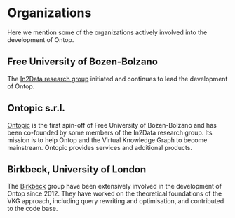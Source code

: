 # Organizations

Here we mention some of the organizations actively involved into the development of Ontop. 

## Free University of Bozen-Bolzano

The [In2Data research group](https://www.inf.unibz.it/krdb/in2data/) initiated and continues to lead the development of Ontop.

## Ontopic s.r.l.

[Ontopic](https://ontopic.biz/) is the first spin-off of Free University of Bozen-Bolzano and has been co-founded by some members of the In2Data research group.
Its mission is to help Ontop and the Virtual Knowledge Graph to become mainstream. 
Ontopic provides services and additional products.

## Birkbeck, University of London

The [Birkbeck](http://www.dcs.bbk.ac.uk/) group have been
extensively involved in the development of Ontop since 2012. They have
worked on the theoretical foundations of the VKG approach, including
query rewriting and optimisation, and contributed to the code base.

